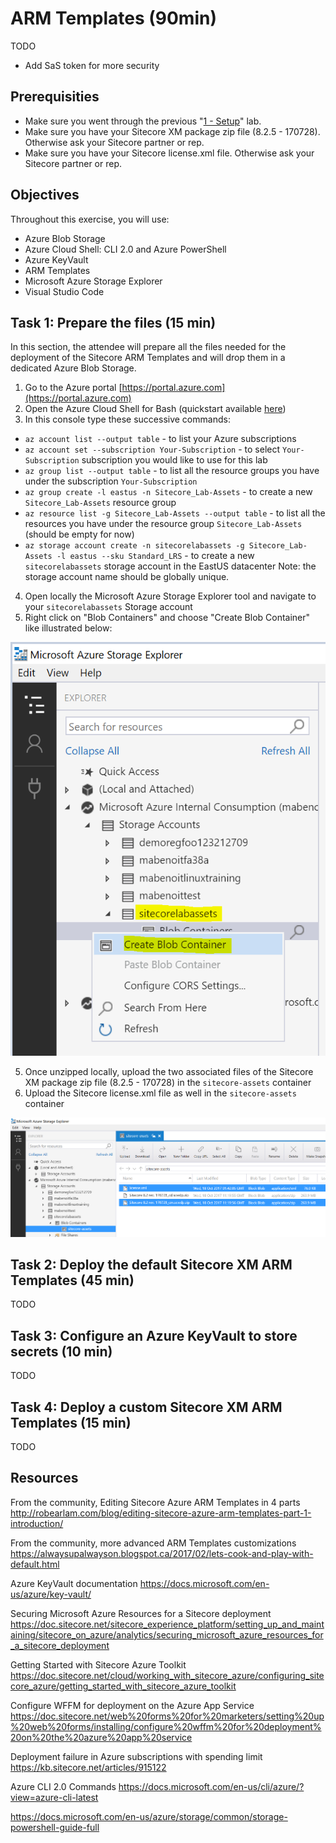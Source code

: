 # ARM Templates (90min)

TODO
- Add SaS token for more security

## Prerequisities

- Make sure you went through the previous "[1 - Setup](../1%20-%20Setup/README.md)" lab.
- Make sure you have your Sitecore XM package zip file (8.2.5 - 170728). Otherwise ask your Sitecore partner or rep.
- Make sure you have your Sitecore license.xml file. Otherwise ask your Sitecore partner or rep.

## Objectives

Throughout this exercise, you will use:
- Azure Blob Storage
- Azure Cloud Shell: CLI 2.0 and Azure PowerShell
- Azure KeyVault
- ARM Templates
- Microsoft Azure Storage Explorer
- Visual Studio Code

## Task 1: Prepare the files (15 min)

In this section, the attendee will prepare all the files needed for the deployment of the Sitecore ARM Templates and will drop them in a dedicated Azure Blob Storage.

1. Go to the Azure portal [https://portal.azure.com](https://portal.azure.com)
2. Open the Azure Cloud Shell for Bash (quickstart available [here](https://docs.microsoft.com/en-us/azure/cloud-shell/quickstart))
3. In this console type these successive commands:
- ```az account list --output table``` - to list your Azure subscriptions
- ```az account set --subscription Your-Subscription``` - to select `Your-Subscription` subscription you would like to use for this lab
- ```az group list --output table``` - to list all the resource groups you have under the subscription `Your-Subscription`
- ```az group create -l eastus -n Sitecore_Lab-Assets``` - to create a new `Sitecore_Lab-Assets` resource group
- ```az resource list -g Sitecore_Lab-Assets --output table``` - to list all the resources you have under the resource group `Sitecore_Lab-Assets` (should be empty for now)
- ```az storage account create -n sitecorelabassets -g Sitecore_Lab-Assets -l eastus --sku Standard_LRS``` - to create a new `sitecorelabassets` storage account in the EastUS datacenter
Note: the storage account name should be globally unique.
4. Open locally the Microsoft Azure Storage Explorer tool and navigate to your `sitecorelabassets` Storage account
5. Right click on "Blob Containers" and choose "Create Blob Container" like illustrated below:

![Create Blob Container](./imgs/create%20blob%20container.PNG)

5. Once unzipped locally, upload the two associated files of the Sitecore XM package zip file (8.2.5 - 170728) in the `sitecore-assets` container
6. Upload the Sitecore license.xml file as well in the `sitecore-assets` container

![Sitecore Assets uploaded](./imgs/sitecore%20assets%20uploaded.PNG)

## Task 2: Deploy the default Sitecore XM ARM Templates (45 min)

TODO

## Task 3: Configure an Azure KeyVault to store secrets (10 min)

TODO

## Task 4: Deploy a custom Sitecore XM ARM Templates (15 min)

TODO

## Resources

From the community, Editing Sitecore Azure ARM Templates in 4 parts
http://robearlam.com/blog/editing-sitecore-azure-arm-templates-part-1-introduction/

From the community, more advanced ARM Templates customizations
https://alwaysupalwayson.blogspot.ca/2017/02/lets-cook-and-play-with-default.html

Azure KeyVault documentation
https://docs.microsoft.com/en-us/azure/key-vault/

Securing Microsoft Azure Resources for a Sitecore deployment
https://doc.sitecore.net/sitecore_experience_platform/setting_up_and_maintaining/sitecore_on_azure/analytics/securing_microsoft_azure_resources_for_a_sitecore_deployment

Getting Started with Sitecore Azure Toolkit
https://doc.sitecore.net/cloud/working_with_sitecore_azure/configuring_sitecore_azure/getting_started_with_sitecore_azure_toolkit

Configure WFFM for deployment on the Azure App Service
https://doc.sitecore.net/web%20forms%20for%20marketers/setting%20up%20web%20forms/installing/configure%20wffm%20for%20deployment%20on%20the%20azure%20app%20service 

Deployment failure in Azure subscriptions with spending limit
https://kb.sitecore.net/articles/915122


Azure CLI 2.0 Commands
https://docs.microsoft.com/en-us/cli/azure/?view=azure-cli-latest

https://docs.microsoft.com/en-us/azure/storage/common/storage-powershell-guide-full
